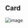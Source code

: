 ## Card
![image](https://user-images.githubusercontent.com/23081419/192350621-422f902e-2686-4b0c-b63b-3af12f76e201.png)
